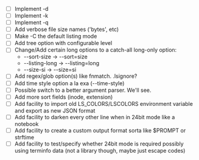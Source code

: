 - [ ] Implement -d
- [ ] Implement -k
- [ ] Implement -q
- [ ] Add verbose file size names ('bytes', etc)
- [ ] Make -C the default listing mode
- [ ] Add tree option with configurable level
- [ ] Change/Add certain long options to a catch-all long-only option:
    - --sort-size -> --sort=size
    - --listing-long -> --listing=long
    - --size-si -> --size=si
- [ ] Add regex/glob option(s) like fnmatch. .lsignore?
- [ ] Add time style option a la exa (--time-style)
- [ ] Possible switch to a better argument parser. We'll see.
- [ ] Add more sort fields (inode, extension)
- [ ] Add facility to import old LS_COLORS/LSCOLORS environment variable and
      export as new JSON format
- [ ] Add facility to darken every other line when in 24bit mode like a notebook
- [ ] Add facility to create a custom output format sorta like $PROMPT or strftime
- [ ] Add facility to test/specify whether 24bit mode is required possibly using terminfo data (not a library though, maybe just escape codes)
